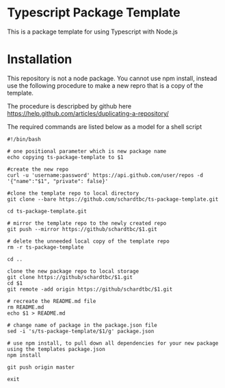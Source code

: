 # Typescript Package Template

This is a package template for using Typescript with Node.js

# Installation

This repository is not a node package. You cannot use npm install, instead use the following
procedure to make a new repro that is a copy of the template. 

The procedure is descripbed by github here https://help.github.com/articles/duplicating-a-repository/

The required commands are listed below as a model for a shell script

```
#!/bin/bash

# one positional parameter which is new package name
echo copying ts-package-template to $1

#create the new repo
curl -u 'username:password' https://api.github.com/user/repos -d '{"name":"$1", "private": false}'

#clone the template repo to local directory
git clone --bare https://github.com/schardtbc/ts-package-template.git 

cd ts-package-template.git

# mirror the template repo to the newly created repo
git push --mirror https://github/schardtbc/$1.git

# delete the unneeded local copy of the template repo
rm -r ts-package-template

cd ..

clone the new package repo to local storage
git clone https://github/schardtbc/$1.git
cd $1
git remote -add origin https://github/schardtbc/$1.git

# recreate the README.md file
rm README.md
echo $1 > README.md

# change name of package in the package.json file
sed -i 's/ts-package-template/$1/g' package.json

# use npm install, to pull down all dependencies for your new package using the templates package.json
npm install

git push origin master

exit
```


